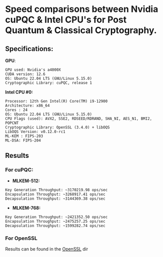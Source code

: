 # Speed comparisons between Nvidia cuPQC & Intel CPU's for Post Quantum & Classical Cryptography.

## Specifications:
**GPU**:
```
GPU used: Nvidia's a4000X
CUDA version: 12.6
OS: Ubuntu 22.04 LTS (GNU/Linux 5.15.0)
Cryptographic Library: cuPQC, release 1
```
**Intel CPU #0:**
```
Processor: 12th Gen Intel(R) Core(TM) i9-12900
Architecture: x86_64
Cores : 24
OS: Ubuntu 22.04 LTS (GNU/Linux 5.15.0)
CPU Flags (used): AVX2, SSE2, RDSEED/RDRAND, SHA_NI, AES_N1, BMI2, POPCNT
Cryptographic Library: OpenSSL (3.4.0) + libOQS
LibOQS Version: v0.12.0-rc1
ML-KEM : FIPS-203
ML-DSA: FIPS-204 
```
## Results
### For cuPQC:
- **MLKEM-512:**
```
Key Generation Throughput: ~3170219.98 ops/sec
Encapsulation Throughput: ~3268917.41 ops/sec
Decapsulation Throughput: ~3144369.38 ops/sec
```
- **MLKEM-768:**
```
Key Generation Throughput: ~2421352.50 ops/sec
Encapsulation Throughput: ~2475257.25 ops/sec
Decapsulation Throughput: ~1599282.74 ops/sec
```
### For OpenSSL
Results can be found in the [OpenSSL](https://github.com/lakshya-chopra/Speed-Comparisons-cuPQC-Intel/tree/main/OpenSSL) dir
